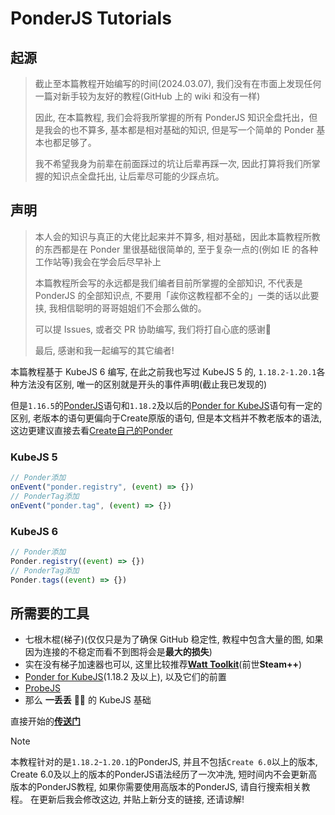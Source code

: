 # PonderJS Tutorials

## 起源

> 截止至本篇教程开始编写的时间(2024.03.07), 我们没有在市面上发现任何一篇对新手较为友好的教程(GitHub 上的 wiki 和没有一样)
>
> 因此, 在本篇教程, 我们会将我所掌握的所有 PonderJS 知识全盘托出，但是我会的也不算多, 基本都是相对基础的知识, 但是写一个简单的 Ponder 基本也都足够了。
>
> 我不希望我身为前辈在前面踩过的坑让后辈再踩一次, 因此打算将我们所掌握的知识点全盘托出, 让后辈尽可能的少踩点坑。

## 声明

> 本人会的知识与真正的大佬比起来并不算多, 相对基础，因此本篇教程所教的东西都是在 Ponder 里很基础很简单的, 至于复杂一点的(例如 IE 的各种工作站等)我会在学会后尽早补上
>
> 本篇教程所会写的永远都是我们编者目前所掌握的全部知识, 不代表是 PonderJS 的全部知识点, 不要用「誒你这教程都不全的」一类的话以此要挟, 我相信聪明的哥哥姐姐们不会那么做的。
>
> 可以提 Issues, 或者交 PR 协助编写, 我们将打自心底的感谢🙏
>
> 最后, 感谢和我一起编写的其它编者!

本篇教程基于 KubeJS 6 编写, 在此之前我也写过 KubeJS 5 的, `1.18.2-1.20.1`各种方法没有区别, 唯一的区别就是开头的事件声明(截止我已发现的)

但是`1.16.5`的[PonderJS](https://www.mcmod.cn/class/4979.html)语句和`1.18.2`及以后的[Ponder for KubeJS](https://www.mcmod.cn/class/7205.html)语句有一定的区别, 老版本的语句更偏向于Create原版的语句, 但是本文档并不教老版本的语法, 这边更建议直接去看[Create自己的Ponder](https://github.com/Creators-of-Create/Create/tree/mc1.20.1/dev/src/main/java/com/simibubi/create/infrastructure/ponder)

### KubeJS 5

```js
// Ponder添加
onEvent("ponder.registry", (event) => {})
// PonderTag添加
onEvent("ponder.tag", (event) => {})
```

### KubeJS 6

```js
// Ponder添加
Ponder.registry((event) => {})
// PonderTag添加
Ponder.tags((event) => {})
```

## 所需要的工具

- 七根木棍(梯子)(仅仅只是为了确保 GitHub 稳定性, 教程中包含大量的图, 如果因为连接的不稳定而看不到图将会是**最大的损失**)
- 实在没有梯子加速器也可以, 这里比较推荐[**Watt Toolkit**](https://steampp.net)(前世**Steam++**)
- [Ponder for KubeJS](https://www.mcmod.cn/class/7205.html)(1.18.2 及以上), 以及它们的前置
- [ProbeJS](https://www.mcmod.cn/class/6486.html)
- 那么 **一丢丢** 🌌🤏 的 KubeJS 基础

直接开始的[**传送门**](Ponder/Ponder.md)


> [!NOTE]
> 本教程针对的是`1.18.2`-`1.20.1`的PonderJS, 并且不包括`Create 6.0`以上的版本, Create 6.0及以上的版本的PonderJS语法经历了一次冲洗, 短时间内不会更新高版本的PonderJS教程, 如果你需要使用高版本的PonderJS, 请自行搜索相关教程。
> 在更新后我会修改这边, 并贴上新分支的链接, 还请谅解!